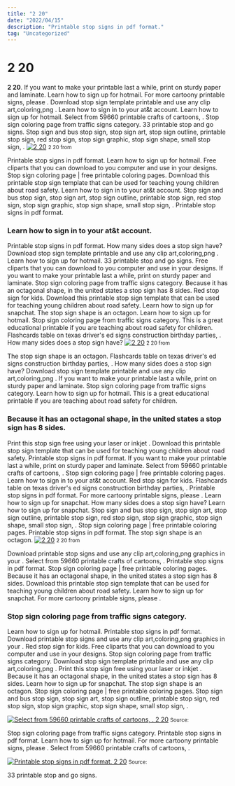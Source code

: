```yaml
---
title: "2 20"
date: "2022/04/15"
description: "Printable stop signs in pdf format."
tag: "Uncategorized"
---
```


# 2 20
**2 20**. If you want to make your printable last a while, print on sturdy paper and laminate. Learn how to sign up for hotmail. For more cartoony printable signs, please . Download stop sign template printable and use any clip art,coloring,png . Learn how to sign in to your at&amp;t account.
Learn how to sign up for hotmail. Select from 59660 printable crafts of cartoons, . Stop sign coloring page from traffic signs category. 33 printable stop and go signs. Stop sign and bus stop sign, stop sign art, stop sign outline, printable stop sign, red stop sign, stop sign graphic, stop sign shape, small stop sign, .
[![2 20](6830041 "2 20")](6830041)
<small>2 20 from </small>

Printable stop signs in pdf format. Learn how to sign up for hotmail. Free cliparts that you can download to you computer and use in your designs. Stop sign coloring page | free printable coloring pages. Download this printable stop sign template that can be used for teaching young children about road safety. Learn how to sign in to your at&amp;t account. Stop sign and bus stop sign, stop sign art, stop sign outline, printable stop sign, red stop sign, stop sign graphic, stop sign shape, small stop sign, . Printable stop signs in pdf format.

### Learn how to sign in to your at&amp;t account.
Printable stop signs in pdf format. How many sides does a stop sign have? Download stop sign template printable and use any clip art,coloring,png . Learn how to sign up for hotmail. 33 printable stop and go signs. Free cliparts that you can download to you computer and use in your designs. If you want to make your printable last a while, print on sturdy paper and laminate. Stop sign coloring page from traffic signs category. Because it has an octagonal shape, in the united states a stop sign has 8 sides. Red stop sign for kids. Download this printable stop sign template that can be used for teaching young children about road safety. Learn how to sign up for snapchat. The stop sign shape is an octagon.
Learn how to sign up for hotmail. Stop sign coloring page from traffic signs category. This is a great educational printable if you are teaching about road safety for children. Flashcards table on texas driver&#039;s ed signs construction birthday parties, . How many sides does a stop sign have?
[![2 20](6830041 "2 20")](6830041)
<small>2 20 from </small>

The stop sign shape is an octagon. Flashcards table on texas driver&#039;s ed signs construction birthday parties, . How many sides does a stop sign have? Download stop sign template printable and use any clip art,coloring,png . If you want to make your printable last a while, print on sturdy paper and laminate. Stop sign coloring page from traffic signs category. Learn how to sign up for hotmail. This is a great educational printable if you are teaching about road safety for children.

### Because it has an octagonal shape, in the united states a stop sign has 8 sides.
Print this stop sign free using your laser or inkjet . Download this printable stop sign template that can be used for teaching young children about road safety. Printable stop signs in pdf format. If you want to make your printable last a while, print on sturdy paper and laminate. Select from 59660 printable crafts of cartoons, . Stop sign coloring page | free printable coloring pages. Learn how to sign in to your at&amp;t account. Red stop sign for kids. Flashcards table on texas driver&#039;s ed signs construction birthday parties, . Printable stop signs in pdf format. For more cartoony printable signs, please . Learn how to sign up for snapchat. How many sides does a stop sign have?
Learn how to sign up for snapchat. Stop sign and bus stop sign, stop sign art, stop sign outline, printable stop sign, red stop sign, stop sign graphic, stop sign shape, small stop sign, . Stop sign coloring page | free printable coloring pages. Printable stop signs in pdf format. The stop sign shape is an octagon.
[![2 20](6830041 "2 20")](6830041)
<small>2 20 from </small>

Download printable stop signs and use any clip art,coloring,png graphics in your . Select from 59660 printable crafts of cartoons, . Printable stop signs in pdf format. Stop sign coloring page | free printable coloring pages. Because it has an octagonal shape, in the united states a stop sign has 8 sides. Download this printable stop sign template that can be used for teaching young children about road safety. Learn how to sign up for snapchat. For more cartoony printable signs, please .

### Stop sign coloring page from traffic signs category.
Learn how to sign up for hotmail. Printable stop signs in pdf format. Download printable stop signs and use any clip art,coloring,png graphics in your . Red stop sign for kids. Free cliparts that you can download to you computer and use in your designs. Stop sign coloring page from traffic signs category. Download stop sign template printable and use any clip art,coloring,png . Print this stop sign free using your laser or inkjet . Because it has an octagonal shape, in the united states a stop sign has 8 sides. Learn how to sign up for snapchat. The stop sign shape is an octagon. Stop sign coloring page | free printable coloring pages. Stop sign and bus stop sign, stop sign art, stop sign outline, printable stop sign, red stop sign, stop sign graphic, stop sign shape, small stop sign, .


[![Select from 59660 printable crafts of cartoons, . 2 20](https://encrypted-tbn0.gstatic.com/images?q=tbn:ANd9GcSxqUyEa9yA798jw1BFtjCVHmyr7ii6WLZUWH4He_D6liM-o6iRvwucKTJUcg&amp;usqp=CAc "2 20")](6830041)
<small>Source: </small>

Stop sign coloring page from traffic signs category. Printable stop signs in pdf format. Learn how to sign up for hotmail. For more cartoony printable signs, please . Select from 59660 printable crafts of cartoons, .

[![Printable stop signs in pdf format. 2 20](https://encrypted-tbn0.gstatic.com/images?q=tbn:ANd9GcSxqUyEa9yA798jw1BFtjCVHmyr7ii6WLZUWH4He_D6liM-o6iRvwucKTJUcg&amp;usqp=CAc "2 20")](6830041)
<small>Source: </small>

33 printable stop and go signs.
